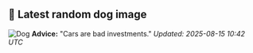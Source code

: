 ## 🐶 Latest random dog image
![Dog](https://images.dog.ceo/breeds/hound-walker/n02089867_3784.jpg)
**Advice:** "Cars are bad investments."
*Updated: 2025-08-15 10:42 UTC*
